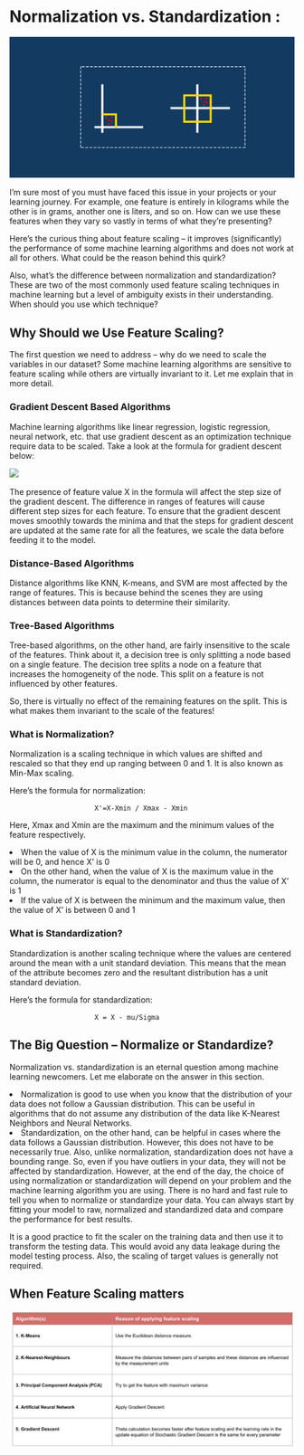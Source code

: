 # Normalization vs. Standardization : 

![](Feature-image-Normalization.png)

I’m sure most of you must have faced this issue in your projects or your learning journey. For example, one feature is entirely in kilograms while the other is in grams, another one is liters, and so on. How can we use these features when they vary so vastly in terms of what they’re presenting?

Here’s the curious thing about feature scaling – it improves (significantly) the performance of some machine learning algorithms and does not work at all for others. What could be the reason behind this quirk?

Also, what’s the difference between normalization and standardization? These are two of the most commonly used feature scaling techniques in machine learning but a level of ambiguity exists in their understanding. When should you use which technique?

## Why Should we Use Feature Scaling?

The first question we need to address – why do we need to scale the variables in our dataset? Some machine learning algorithms are sensitive to feature scaling while others are virtually invariant to it. Let me explain that in more detail.


### Gradient Descent Based Algorithms
Machine learning algorithms like linear regression, logistic regression, neural network, etc. that use gradient descent as an optimization technique require data to be scaled. Take a look at the formula for gradient descent below:

![](gd.png)

The presence of feature value X in the formula will affect the step size of the gradient descent. The difference in ranges of features will cause different step sizes for each feature. To ensure that the gradient descent moves smoothly towards the minima and that the steps for gradient descent are updated at the same rate for all the features, we scale the data before feeding it to the model.

### Distance-Based Algorithms

Distance algorithms like KNN, K-means, and SVM are most affected by the range of features. This is because behind the scenes they are using distances between data points to determine their similarity.

### Tree-Based Algorithms

Tree-based algorithms, on the other hand, are fairly insensitive to the scale of the features. Think about it, a decision tree is only splitting a node based on a single feature. The decision tree splits a node on a feature that increases the homogeneity of the node. This split on a feature is not influenced by other features.

So, there is virtually no effect of the remaining features on the split. This is what makes them invariant to the scale of the features!

### What is Normalization?
Normalization is a scaling technique in which values are shifted and rescaled so that they end up ranging between 0 and 1. It is also known as Min-Max scaling.

Here’s the formula for normalization:

                         X'=X-Xmin / Xmax - Xmin 

Here, Xmax and Xmin are the maximum and the minimum values of the feature respectively.

<li> When the value of X is the minimum value in the column, the numerator will be 0, and hence X’ is 0
<li>On the other hand, when the value of X is the maximum value in the column, the numerator is equal to the denominator and thus the value of X’ is 1
<li>If the value of X is between the minimum and the maximum value, then the value of X’ is between 0 and 1</li>
 

### What is Standardization?

Standardization is another scaling technique where the values are centered around the mean with a unit standard deviation. This means that the mean of the attribute becomes zero and the resultant distribution has a unit standard deviation.

Here’s the formula for standardization:
 
                         X = X - mu/Sigma
                         
## The Big Question – Normalize or Standardize?

Normalization vs. standardization is an eternal question among machine learning newcomers. Let me elaborate on the answer in this section.

<li>Normalization is good to use when you know that the distribution of your data does not follow a Gaussian distribution. This can be useful in algorithms that do not assume any distribution of the data like K-Nearest Neighbors and Neural Networks.</li>

<li> Standardization, on the other hand, can be helpful in cases where the data follows a Gaussian distribution. However, this does not have to be necessarily true. Also, unlike normalization, standardization does not have a bounding range. So, even if you have outliers in your data, they will not be affected by standardization.
However, at the end of the day, the choice of using normalization or standardization will depend on your problem and the machine learning algorithm you are using. There is no hard and fast rule to tell you when to normalize or standardize your data. You can always start by fitting your model to raw, normalized and standardized data and compare the performance for best results.


 It is a good practice to fit the scaler on the training data and then use it to transform the testing data. This would avoid any data leakage during the model testing process. Also, the scaling of target values is generally not required.   
 
## When Feature Scaling matters


![](ff.png)

